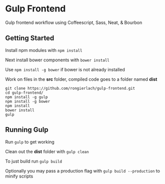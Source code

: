 # Gulp Frontend
Gulp frontend workflow using Coffeescript, Sass, Neat, &amp; Bourbon  
  
## Getting Started
Install npm modules with ```npm install```  
  
Next install bower components with ```bower install```  
  
Use ```npm install -g bower``` if bower is not already installed  
  
Work on files in the **src** folder, compiled code goes to a folder named **dist**

```
git clone https://github.com/rongierlach/gulp-frontend.git
cd gulp-frontend/
npm install -g gulp
npm install -g bower
npm install
bower install
gulp
```

## Running Gulp
Run ```gulp``` to get working  

Clean out the **dist** folder with ```gulp clean```  

To just build run ```gulp build```  

Optionally you may pass a production flag with ```gulp build --production``` to minify scripts
